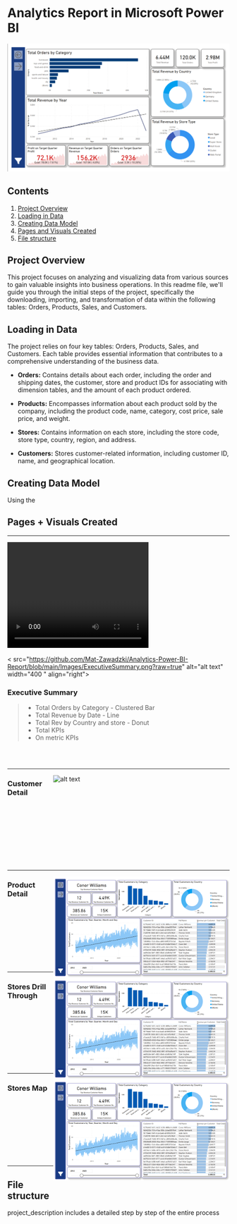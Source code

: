 # Analytics Report in Microsoft Power BI

<img src="https://github.com/Mat-Zawadzki/Analytics-Power-BI-Report/blob/main/Images/ExecutiveSummary.png?raw=true" alt="alt text" width="max">

## Contents

1. [Project Overview](#project-overview)
2. [Loading in Data](#Loading-in-data)
3. [Creating Data Model](#Creating-data-model)
4. [Pages and Visuals Created](#Pages-and-visuals-created)
5. [File structure ](#File-structure)

## Project Overview
This project focuses on analyzing and visualizing data from various sources to gain valuable insights into business operations. In this readme file, we'll guide you through the initial steps of the project, specifically the downloading, importing, and transformation of data within the following tables: Orders, Products, Sales, and Customers.

## Loading in Data
The project relies on four key tables: Orders, Products, Sales, and Customers. Each table provides essential information that contributes to a comprehensive understanding of the business data.

- **Orders:** Contains details about each order, including the order and shipping dates, the customer, store and product IDs for associating with dimension tables, and the amount of each product ordered.

- **Products:** Encompasses information about each product sold by the company, including the product code, name, category, cost price, sale price, and weight.

- **Stores:** Contains information on each store, including the store code, store type, country, region, and address.

- **Customers:** Stores customer-related information, including customer ID, name, and geographical location.

## Creating Data Model
Using the 

## Pages + Visuals Created

---
<video width="320" height="240" controls>
<source src="https://github.com/Mat-Zawadzki/Analytics-Power-BI-Report/blob/main/Images/ExecutiveSummary.png?raw=true type="video">
</video>

< src="https://github.com/Mat-Zawadzki/Analytics-Power-BI-Report/blob/main/Images/ExecutiveSummary.png?raw=true" alt="alt text" width="400 " align="right">

### Executive Summary

> - Total Orders by Category - Clustered Bar 
> - Total Revenue by Date - Line 
> - Total Rev by Country and store - Donut
> - Total KPIs
> - On metric KPIs 

<br>
<br>

---


<img src="https://github.com/Mat-Zawadzki/Analytics-Power-BI-Report/assets/114954374/10f89868-4bb5-42ee-8589-94f7c161ec9b" alt="alt text" width="400" align="right">


### Customer Detail

<br>
<br>
<br>
<br>
<br>
<br>
<br>
<br>

---

<img src="https://github.com/Mat-Zawadzki/Analytics-Power-BI-Report/blob/main/Images/CustomerDetails.png?raw=true" alt="alt text" width="400" align="right">

### Product Detail

<br>
<br>
<br>
<br>
<br>
<br>
<br>
<br>

---

<img src="https://github.com/Mat-Zawadzki/Analytics-Power-BI-Report/blob/main/Images/CustomerDetails.png?raw=true" alt="alt text" width="400" align="right"> 

### Stores Drill Through
<br>
<br>
<br>
<br>
<br>
<br>
<br>
<br>

---

<img src="https://github.com/Mat-Zawadzki/Analytics-Power-BI-Report/blob/main/Images/CustomerDetails.png?raw=true" alt="alt text" width="400" align="right"> 

### Stores Map
<br>
<br>
<br>
<br>
<br>
<br>
<br>
<br>

---

## File structure 
project_description includes a detailed step by step of the entire process
